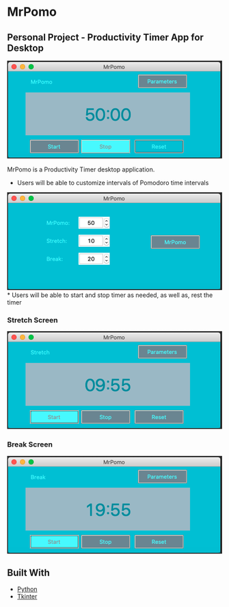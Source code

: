 # MrPomo
Personal Project - Productivity Timer App for Desktop
-------------------------------
<img src="images/mrpomo_timer_screen.png"/>

MrPomo is a Productivity Timer desktop application.
* Users will be able to customize intervals of Pomodoro time intervals
<img src="images/mrpomo_params.png"/>
* Users will be able to start and stop timer as needed, as well as, rest the timer

### Stretch Screen

<img src="images/stretch_screen.png"/>

### Break Screen

<img src="images/break_screen.png"/>

## Built With
* [Python](https://www.python.org/)
* [Tkinter](https://wiki.python.org/moin/TkInter)
